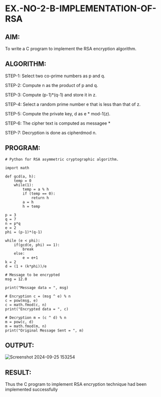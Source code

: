 # EX.-NO-2-B-IMPLEMENTATION-OF-RSA

## AIM:
  To write a C program to implement the RSA encryption algorithm.
  
## ALGORITHM:

  STEP-1: Select two co-prime numbers as p and q.
  
  STEP-2: Compute n as the product of p and q.
  
  STEP-3: Compute (p-1)*(q-1) and store it in z.
  
  STEP-4: Select a random prime number e that is less than that of z.
  
  STEP-5: Compute the private key, d as e * mod-1(z).
  
  STEP-6: The cipher text is computed as messagee *
  
  STEP-7: Decryption is done as cipherdmod n.
  
## PROGRAM: 
```
# Python for RSA asymmetric cryptographic algorithm.

import math

def gcd(a, h):
	temp = 0
	while(1):
		temp = a % h
		if (temp == 0):
			return h
		a = h
		h = temp

p = 3
q = 7
n = p*q
e = 2
phi = (p-1)*(q-1)

while (e < phi):
	if(gcd(e, phi) == 1):
		break
	else:
		e = e+1
k = 2
d = (1 + (k*phi))/e

# Message to be encrypted
msg = 12.0

print("Message data = ", msg)

# Encryption c = (msg ^ e) % n
c = pow(msg, e)
c = math.fmod(c, n)
print("Encrypted data = ", c)

# Decryption m = (c ^ d) % n
m = pow(c, d)
m = math.fmod(m, n)
print("Original Message Sent = ", m)
```

## OUTPUT:
![Screenshot 2024-09-25 153254](https://github.com/user-attachments/assets/e0d71c58-1b70-4d01-b7da-d8d72353e5c8)


## RESULT:
  Thus the C program to implement RSA encryption technique had been implemented successfully
